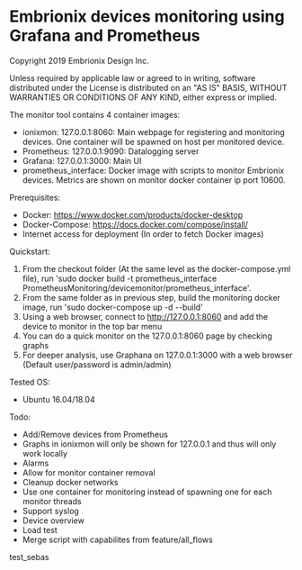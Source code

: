# Embrionix devices monitoring using Grafana and Prometheus

Copyright 2019 Embrionix Design Inc.


Unless required by applicable law or agreed to in writing, software
distributed under the License is distributed on an "AS IS" BASIS,
WITHOUT WARRANTIES OR CONDITIONS OF ANY KIND, either express or implied.

The monitor tool contains 4 container images:
* ionixmon: 127.0.0.1:8060: Main webpage for registering and monitoring devices.  One container will be spawned on host per monitored device.
* Prometheus: 127.0.0.1:9090: Datalogging server
* Grafana: 127.0.0.1:3000: Main UI
* prometheus_interface: Docker image with scripts to monitor Embrionix devices.  Metrics are shown on monitor docker container ip port 10600.

Prerequisites:
* Docker: https://www.docker.com/products/docker-desktop
* Docker-Compose: https://docs.docker.com/compose/install/
* Internet access for deployment (In order to fetch Docker images)	

Quickstart:
1. From the checkout folder (At the same level as the docker-compose.yml file), run 'sudo docker build -t prometheus_interface PrometheusMonitoring/devicemonitor/prometheus_interface'.
1. From the same folder as in previous step, build the monitoring docker image, run 'sudo docker-compose up -d --build'
1. Using a web browser, connect to http://127.0.0.1:8060 and add the device to monitor in the top bar menu
1. You can do a quick monitor on the 127.0.0.1:8060 page by checking graphs
1. For deeper analysis, use Graphana on 127.0.0.1:3000 with a web browser (Default user/password is admin/admin)

Tested OS:
* Ubuntu 16.04/18.04

Todo:
* Add/Remove devices from Prometheus
* Graphs in ionixmon will only be shown for 127.0.0.1 and thus will only work locally
* Alarms
* Allow for monitor container removal
* Cleanup docker networks
* Use one container for monitoring instead of spawning one for each monitor threads
* Support syslog
* Device overview
* Load test
* Merge script with capabilites from feature/all_flows

test_sebas